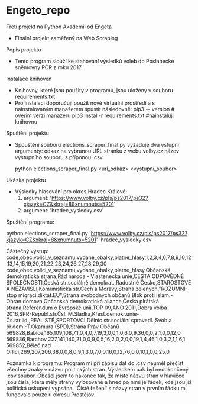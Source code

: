 # Engeto_repo
Třetí projekt na Python Akademii od Engeta
- Finální projekt zaměřený na Web Scraping

Popis projektu 
- Tento program slouží ke stahování výsledků voleb do Poslanecké sněmovny PČR z roku 2017.

Instalace knihoven
- Knihovny, které jsou použity v programu, jsou uloženy v souboru requirements.txt
- Pro instalaci doporučuji použít nové virtuální prostředí a s nainstalovaným manažerem spustit následovně:
    pip3 -- version                 # overim verzi manazeru
    pip3 instal -r requirements.txt #nainstaluji knihovnu

Spuštění projektu 
- Spouštění souboru elections_scraper_final.py vyžaduje dva vstupní argumenty:
    odkaz na vybranou URL stránku z webu volby.cz
    název výstupního souboru s příponou .csv

    python elections_scraper_final.py <url_odkaz> <vystupni_soubor>

Ukázka projektu
- Výsledky hlasování pro okres Hradec Králové:
    1. argument: 'https://www.volby.cz/pls/ps2017/ps32?xjazyk=CZ&xkraj=8&xnumnuts=5201'
    2. argument: 'hradec_vysledky.csv'

Spuštění programu:

python elections_scraper_final.py 'https://www.volby.cz/pls/ps2017/ps32?xjazyk=CZ&xkraj=8&xnumnuts=5201' 'hradec_vysledky.csv'


Částečný výstup:
code,obec,volici_v_seznamu,vydane_obalky,platne_hlasy,1,2,3,4,6,7,8,9,10,12,13,14,15,19,20,21,22,23,24,26,27,28,29,30
code,obec,volici_v_seznamu,vydane_obalky,platne_hlasy,Občanská demokratická strana,Řád národa - Vlastenecká unie,CESTA ODPOVĚDNÉ SPOLEČNOSTI,Česká str.sociálně demokrat.,Radostné Česko,STAROSTOVÉ A NEZÁVISLÍ,Komunistická str.Čech a Moravy,Strana zelených,"ROZUMNÍ-stop migraci,diktát.EU",Strana svobodných občanů,Blok proti islam.-Obran.domova,Občanská demokratická aliance,Česká pirátská strana,Referendum o Evropské unii,TOP 09,ANO 2011,Dobrá volba 2016,SPR-Republ.str.Čsl. M.Sládka,Křesť.demokr.unie-Čs.str.lid.,REALISTÉ,SPORTOVCI,Dělnic.str.sociální spravedl.,Svob.a př.dem.-T.Okamura (SPD),Strana Práv Občanů
569828,Babice,165,109,108,7,1,0,4,0,7,19,3,0,0,1,0,6,0,9,36,0,0,2,1,0,0,12,0
569836,Barchov,227,141,140,21,0,0,9,0,5,16,2,0,2,0,0,19,1,4,46,1,0,3,2,1,1,6,1
569852,Běleč nad Orlicí,269,207,206,38,0,0,8,0,9,1,3,0,7,0,0,16,0,12,76,0,0,10,1,0,0,25,0


Poznámka k programu:
Program mi při zápisu dat do .csv neuměl přečíst všechny znaky v názvu politických stran. Výsledkem pak byl nedokončený .csv soubor. Obešel jsem to nakonec tak, že místo názvu stran v hlavičce jsou čísla, která měly strany vylosované a hned po nimi je řádek, kde jsou již politická uskupení vypsána. 
'Čisté řešení' s názvy stran v prvním řádku mi fungovalo pouze u okresu Prostějov.
